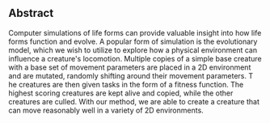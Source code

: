 ## Abstract

Computer simulations of life forms can provide valuable insight into how life forms function and evolve. 
A popular form of simulation is the evolutionary model, which we wish to utilize to explore how a physical environment can influence a creature's locomotion. 
Multiple copies of a simple base creature with a base set of movement parameters are placed in a 2D environment and are mutated, randomly shifting around their movement parameters. T
he creatures are then given tasks in the form of a fitness function. The highest scoring creatures are kept alive and copied, while the other creatures are culled. With our method, we are able to create a creature that can move reasonably well in a variety of 2D environments.

